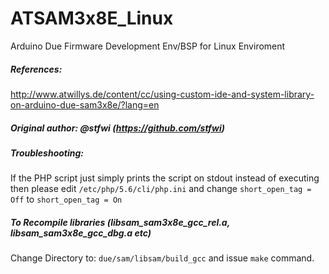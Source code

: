 # ATSAM3x8E_Linux
Arduino Due Firmware Development Env/BSP for Linux Enviroment

##### References:
http://www.atwillys.de/content/cc/using-custom-ide-and-system-library-on-arduino-due-sam3x8e/?lang=en

##### Original author: @stfwi (https://github.com/stfwi)

##### Troubleshooting:  
If the PHP script just simply prints the script on stdout instead of executing then please edit `/etc/php/5.6/cli/php.ini` and change `short_open_tag = Off` to `short_open_tag = On`

##### To Recompile libraries (libsam_sam3x8e_gcc_rel.a, libsam_sam3x8e_gcc_dbg.a etc)  
Change Directory to: `due/sam/libsam/build_gcc` and issue `make` command.

